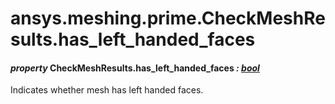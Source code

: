 <a id="ansys-meshing-prime-checkmeshresults-has-left-handed-faces"></a>

# ansys.meshing.prime.CheckMeshResults.has_left_handed_faces

<a id="ansys.meshing.prime.CheckMeshResults.has_left_handed_faces"></a>

#### *property* CheckMeshResults.has_left_handed_faces *: [bool](https://docs.python.org/3.11/library/functions.html#bool)*

Indicates whether mesh has left handed faces.

<!-- !! processed by numpydoc !! -->
